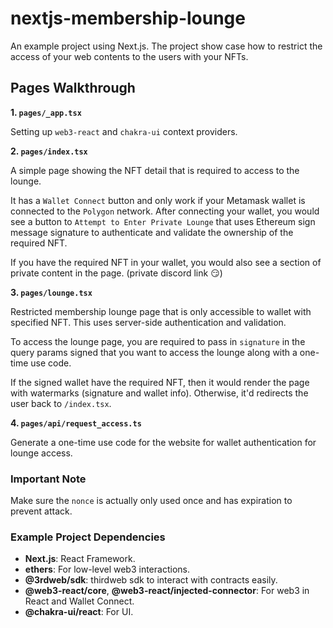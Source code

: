 # nextjs-membership-lounge

An example project using Next.js. The project show case how to restrict the access of your web contents to the users with your NFTs.

## Pages Walkthrough
**1. `pages/_app.tsx`**

Setting up `web3-react` and `chakra-ui` context providers.


**2. `pages/index.tsx`**

A simple page showing the NFT detail that is required to access to the lounge.

It has a `Wallet Connect` button and only work if your Metamask wallet is connected to the `Polygon` network. 
After connecting your wallet, you would see a button to `Attempt to Enter Private Lounge` that uses Ethereum sign message signature to authenticate and validate the ownership of the required NFT. 

If you have the required NFT in your wallet, you would also see a section of private content in the page. (private discord link 😏) 


**3. `pages/lounge.tsx`**

Restricted membership lounge page that is only accessible to wallet with specified NFT. This uses server-side authentication and validation.

To access the lounge page, you are required to pass in `signature` in the query params signed that you want to access the lounge along with a one-time use code.

If the signed wallet have the required NFT, then it would render the page with watermarks (signature and wallet info). Otherwise, it'd redirects the user back to `/index.tsx`. 


**4. `pages/api/request_access.ts`**

Generate a one-time use code for the website for wallet authentication for lounge access.

### Important Note
Make sure the `nonce` is actually only used once and has expiration to prevent attack. 


### Example Project Dependencies
- **Next.js**: React Framework.
- **ethers**: For low-level web3 interactions.
- **@3rdweb/sdk**: thirdweb sdk to interact with contracts easily.
- **@web3-react/core**, **@web3-react/injected-connector**: For web3 in React and Wallet Connect.
- **@chakra-ui/react**: For UI.
